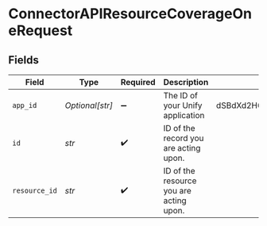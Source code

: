 # ConnectorAPIResourceCoverageOneRequest


## Fields

| Field                                   | Type                                    | Required                                | Description                             | Example                                 |
| --------------------------------------- | --------------------------------------- | --------------------------------------- | --------------------------------------- | --------------------------------------- |
| `app_id`                                | *Optional[str]*                         | :heavy_minus_sign:                      | The ID of your Unify application        | dSBdXd2H6Mqwfg0atXHXYcysLJE9qyn1VwBtXHX |
| `id`                                    | *str*                                   | :heavy_check_mark:                      | ID of the record you are acting upon.   |                                         |
| `resource_id`                           | *str*                                   | :heavy_check_mark:                      | ID of the resource you are acting upon. |                                         |